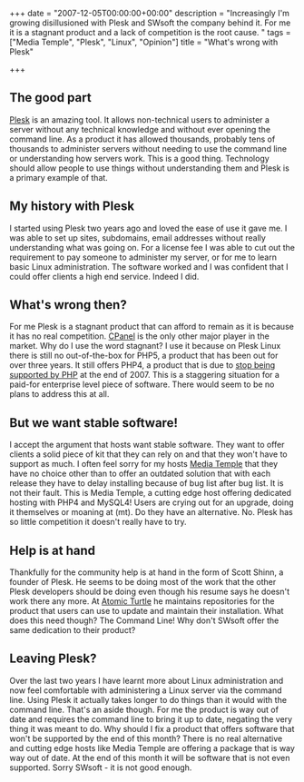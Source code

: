 +++
date = "2007-12-05T00:00:00+00:00"
description = "Increasingly I'm growing disillusioned with Plesk and SWsoft the company behind it. For me it is a stagnant product and a lack of competition is the root cause. "
tags = ["Media Temple", "Plesk", "Linux", "Opinion"]
title = "What's wrong with Plesk"

+++

## The good part

[Plesk][1] is an amazing tool. It allows non-technical users to administer a server without any technical knowledge and without ever opening the command line. As a product it has allowed thousands, probably tens of thousands to administer servers without needing to use the command line or understanding how servers work. This is a good thing. Technology should allow people to use things without understanding them and Plesk is a primary example of that. 

## My history with Plesk

I started using Plesk two years ago and loved the ease of use it gave me. I was able to set up sites, subdomains, email addresses without really understanding what was going on. For a license fee I was able to cut out the requirement to pay someone to administer my server, or for me to learn basic Linux administration. The software worked and I was confident that I could offer clients a high end service. Indeed I did.

## What's wrong then?

For me Plesk is a stagnant product that can afford to remain as it is because it has no real competition. [CPanel][2] is the only other major player in the market. Why do I use the word stagnant? I use it because on Plesk Linux there is still no out-of-the-box for PHP5, a product that has been out for over three years. It still offers PHP4, a product that is due to [stop being supported by PHP][3] at the end of 2007. This is a staggering situation for a paid-for enterprise level piece of software. There would seem to be no plans to address this at all. 

## But we want stable software!

I accept the argument that hosts want stable software. They want to offer clients a solid piece of kit that they can rely on and that they won't have to support as much. I often feel sorry for my hosts [Media Temple][4] that they have no choice other than to offer an outdated solution that with each release they have to delay installing because of bug list after bug list. It is not their fault. This is Media Temple, a cutting edge host offering dedicated hosting with PHP4 and MySQL4! Users are crying out for an upgrade, doing it themselves or moaning at (mt). Do they have an alternative. No. Plesk has so little competition it doesn't really have to try.

## Help is at hand

Thankfully for the community help is at hand in the form of Scott Shinn, a founder of Plesk. He seems to be doing most of the work that the other Plesk developers should be doing even though his resume says he doesn't work there any more. At [Atomic Turtle][5] he maintains repositories for the product that users can use to update and maintain their installation. What does this need though? The Command Line! Why don't SWsoft offer the same dedication to their product?

## Leaving Plesk?

Over the last two years I have learnt more about Linux administration and now feel comfortable with administering a Linux server via the command line. Using Plesk it actually takes longer to do things than it would with the command line. That's an aside though. For me the product is way out of date and requires the command line to bring it up to date, negating the very thing it was meant to do. Why should I fix a product that offers software that won't be supported by the end of this month? There is no real alternative and cutting edge hosts like Media Temple are offering a package that is way way out of date. At the end of this month it will be software that is not even supported. Sorry SWsoft - it is not good enough.

 [1]: http://www.swsoft.com/plesk/
 [2]: http://www.cpanel.net/
 [3]: http://www.php.net/index.php#2007-07-13-1
 [4]: http://mediatemple.net/
 [5]: http://www.atomicrocketturtle.com/
